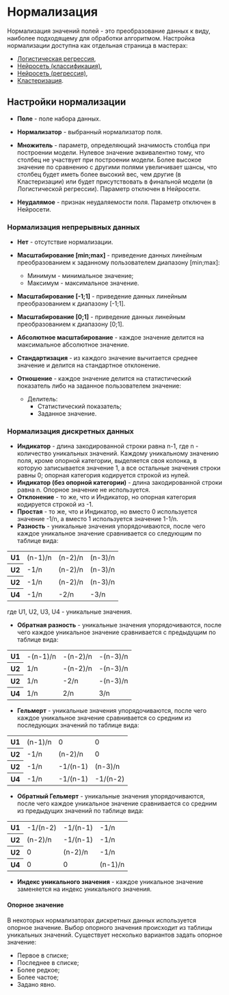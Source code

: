 # Нормализация

Нормализация значений полей - это преобразование данных к виду, наиболее подходящему для обработки алгоритмом.
Настройка нормализации доступна как отдельная страница в мастерах:

* [Логистическая регрессия](./datamining/logistic-regression.md),
* [Нейросеть (классификация)](./datamining//neural-network-classification.md),
* [Нейросеть (регрессия)](./datamining/neural-network-regression.md),
* [Кластеризация](./datamining/clustering.md).

## Настройки нормализации

* **Поле** - поле набора данных.

* **Нормализатор** - выбранный нормализатор поля.

* **Множитель** - параметр, определяющий значимость столбца при построении модели. Нулевое значение эквивалентно тому, что столбец не участвует при построении модели. Более высокое значение по сравнению с другими полями увеличивает шансы, что столбец будет иметь более высокий вес, чем другие (в Кластеризации) или будет присутствовать в финальной модели (в Логистической регрессии). Параметр отключен в Нейросети.

* **Неудалямое** - признак неудаляемости поля. Параметр отключен в Нейросети.

### Нормализация непрерывных данных

* **Нет** - отсутствие нормализации.

* **Масштабирование [min;max]** - приведение данных линейным преобразованием к заданному пользователем диапазону [min;max]:
  * Минимум - минимальное значение;
  * Максимум - максимальное значение.

* **Масштабирование [-1;1]** - приведение данных линейным преобразованием к диапазону [-1;1].

* **Масштабирование [0;1]** - приведение данных линейным преобразованием к диапазону [0;1].

* **Абсолютное масштабирование** - каждое значение делится на максимальное абсолютное значение.

* **Стандартизация** - из каждого значение вычитается среднее значение и делится на стандартное отклонение.

* **Отношение** - каждое значение делится на статистический показатель либо на заданное пользователем значение:
  * Делитель:
    * Статистический показатель;
    * Заданное значение.

### Нормализация дискретных данных

* **Индикатор** - длина закодированной строки равна n-1, где n - количество уникальных значений. Каждому уникальному значению поля, кроме опорной категории, выделяется своя колонка, в которую записывается значение 1, а все остальные значения строки равны 0; опорная категория кодируется строкой из нулей.
* **Индикатор (без опорной категории)** - длина закодированной строки равна n. Опорное значение не используется.
* **Отклонение** - то же, что и Индикатор, но опорная категория кодируется строкой из -1.
* **Простая** - то же, что и Индикатор, но вместо 0 используется значение -1/n, а вместо 1 используется значение 1-1/n.
* **Разность** - уникальные значения упорядочиваются, после чего каждое уникальное значение сравнивается со следующим по таблице вида:

<table>
<tr><th>U1</th><td>(n-1)/n</td><td>(n-2)/n</td><td>(n-3)/n</td></tr>
<tr><th>U2</th><td>-1/n</td><td>(n-2)/n</td><td>(n-3)/n</td></tr>
<tr><th>U2</th><td>-1/n</td><td>(n-2)/n</td><td>(n-3)/n</td></tr>
<tr><th>U4</th><td>-1/n</td><td>-2/n</td><td>-3/n</td></tr>
</table>

где U1, U2, U3, U4 - уникальные значения.

* **Обратная разность** - уникальные значения упорядочиваются, после чего каждое уникальное значение сравнивается с предыдущим по таблице вида:

<table>
<tr><th>U1</th><td>-(n-1)/n</td><td>-(n-2)/n</td><td>-(n-3)/n</td></tr>
<tr><th>U2</th><td>1/n</td><td>-(n-2)/n</td><td>-(n-3)/n</td></tr>
<tr><th>U2</th><td>1/n</td><td>-2/n</td><td>-(n-3)/n</td></tr>
<tr><th>U4</th><td>1/n</td><td>2/n</td><td>3/n</td></tr>
</table>

* **Гельмерт** - уникальные значения упорядочиваются, после чего каждое уникальное значение сравнивается со средним из последующих значений по таблице вида:

<table>
<tr><th>U1</th><td>(n-1)/n</td><td>0</td><td>0</td></tr>
<tr><th>U2</th><td>-1/n</td><td>(n-2)/n</td><td>0</td></tr>
<tr><th>U2</th><td>-1/n</td><td>-1/(n-1)</td><td>(n-3)/n</td></tr>
<tr><th>U4</th><td>-1/n</td><td>-1/(n-1)</td><td>-1/(n-2)</td></tr>
</table>

* **Обратный Гельмерт** - уникальные значения упорядочиваются, после чего каждое уникальное значение сравнивается со средним из предыдущих значений по таблице вида:

<table>
<tr><th>U1</th><td>-1/(n-2)</td><td>-1/(n-1)</td><td>-1/n</td></tr>
<tr><th>U2</th><td>(n-2)/n</td><td>-1/(n-1)</td><td>-1/n</td></tr>
<tr><th>U2</th><td>0</td><td>(n-2)/n</td><td>-1/n</td></tr>
<tr><th>U4</th><td>0</td><td>0</td><td>(n-1)/n</td></tr>
</table>

* **Индекс уникального значения** - каждое уникальное значение заменяется на индекс уникального значения.

#### Опорное значение

В некоторых нормализаторах дискретных данных используется опорное значение. Выбор опорного значения происходит из таблицы уникальных значений. Существует несколько вариантов задать опорное значение:

* Первое в списке;
* Последнее в списке;
* Более редкое;
* Более частое;
* Задано явно.
